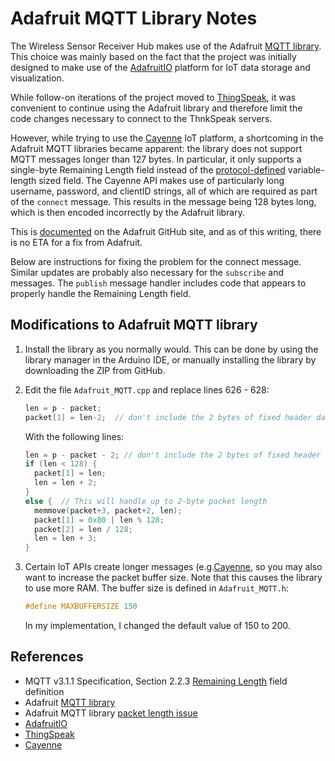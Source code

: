 # Adafruit MQTT Library Notes

The Wireless Sensor Receiver Hub makes use of the Adafruit [MQTT library][2]. This choice was mainly based on the fact that the project was initially designed to make use of the [AdafruitIO][3] platform for IoT data storage and visualization.

While follow-on iterations of the project moved to [ThingSpeak][4], it was convenient to continue using the Adafruit library and therefore limit the code changes necessary to connect to the ThnkSpeak servers.

However, while trying to use the [Cayenne][5] IoT platform, a shortcoming in the Adafruit MQTT libraries became apparent: the library does not support MQTT messages longer than 127 bytes. In particular, it only supports a single-byte Remaining Length field instead of the [protocol-defined][1] variable-length sized field. The Cayenne API makes use of particularly long username, password, and clientID strings, all of which are required as part of the `connect` message. This results in the message being 128 bytes long, which is then encoded incorrectly by the Adafruit library.

This is [documented][6] on the Adafruit GitHub site, and as of this writing, there is no ETA for a fix from Adafruit.

Below are instructions for fixing the problem for the connect message. Similar updates are probably also necessary for the `subscribe` and messages. The `publish` message handler includes code that appears to properly handle the Remaining Length field.

## Modifications to Adafruit MQTT library

1. Install the library as you normally would. This can be done by using the library manager in the Arduino IDE, or manually installing the library by downloading the ZIP from GitHub.
2. Edit the file `Adafruit_MQTT.cpp` and replace lines 626 - 628:  

   ```cpp
   len = p - packet;  
   packet[1] = len-2;  // don't include the 2 bytes of fixed header data
   ```

   With the following lines:

   ```cpp
   len = p - packet - 2; // don't include the 2 bytes of fixed header data
   if (len < 128) {
     packet[1] = len;
     len = len + 2;
   }
   else {  // This will handle up to 2-byte packet length
     memmove(packet+3, packet+2, len);
     packet[1] = 0x80 | len % 128;
     packet[2] = len / 128;
     len = len + 3;
   }
   ```

3. Certain IoT APIs create longer messages (e.g.[Cayenne][5], so you may also want to increase the packet buffer size. Note that this causes the library to use more RAM. The buffer size is defined in `Adafruit_MQTT.h`:

   ```cpp
   #define MAXBUFFERSIZE 150  
   ```

   In my implementation, I changed the default value of 150 to 200.

## References

- MQTT v3.1.1 Specification, Section 2.2.3 [Remaining Length][1] field definition
- Adafruit [MQTT library][2]  
- Adafruit MQTT library [packet length issue][6]
- [AdafruitIO][3]
- [ThingSpeak][4]
- [Cayenne][5]

[1]: http://docs.oasis-open.org/mqtt/mqtt/v3.1.1/os/mqtt-v3.1.1-os.html#_Toc398718023
[2]: https://github.com/adafruit/Adafruit_MQTT_Library
[3]: https://io.adafruit.com
[4]: https://thingspeak.com/
[5]: https://cayenne.mydevices.com
[6]: https://github.com/adafruit/Adafruit_MQTT_Library/issues/79
[200]: https://github.com/Andy4495/Wireless-Sensor-Receiver-Hub

[//]: # (The Adafruit IO link returns a 400 error even though it resolves to a valid web page, so ignore checking that URL.)
